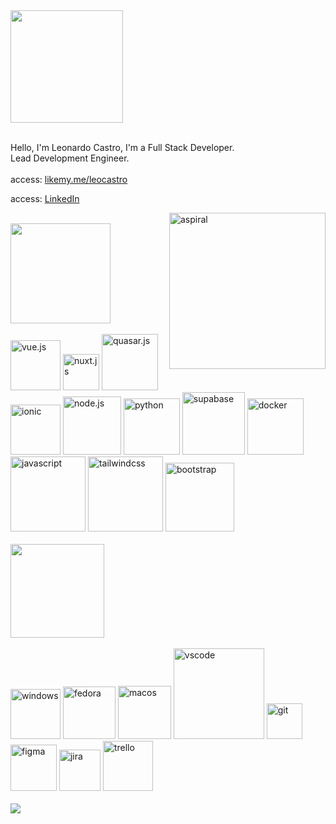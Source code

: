 <div>
 <img src="https://github.com/leocastroz/leocastroz/assets/72839343/b12aa91b-42e5-47cf-9ac7-010f01b2e735" width="180px" >
</div>

</br>

<p>
  Hello, I'm Leonardo Castro, I'm a Full Stack Developer.
  <br>
  Lead Development Engineer.
  <br>  <br>
  access: <a href="https://www.likemy.me/leocastro">likemy.me/leocastro</a>
  <br>
 
  access: <a href="https://www.linkedin.com/in/leoscastro/">LinkedIn</a>
</p>
<img src="https://media.contentapi.ea.com/content/dam/eacom/SIMS/franchise-homepage/240322/common/thesims-plumbob-simpsirations.gif" min-width="300px" max-width="300px" width="250px" align="right" alt="aspiral">
<br>

<div align="">
 

  <img src="https://github.com/leocastroz/leocastroz/assets/72839343/81ae7385-8507-4f80-a1dc-8d73151bf7c0" width="160px">
  <div>
  <br>
    <img src="https://img.shields.io/badge/vuejs-%2335495e.svg?style=for-the-badge&logo=vuedotjs&logoColor=%234FC08D" width="80" alt="vue.js">
    <img src="https://img.shields.io/badge/Nuxt-002E3B?style=for-the-badge&logo=nuxtdotjs&logoColor=#00DC82" width="58" alt="nuxt.js">
    <img src="https://img.shields.io/badge/Quasar-16B7FB?style=for-the-badge&logo=quasar&logoColor=black" width="90" alt="quasar.js">
    <img src="https://img.shields.io/badge/Ionic-%233880FF.svg?style=for-the-badge&logo=Ionic&logoColor=white" width="80" alt="ionic">
    <img src="https://img.shields.io/badge/node.js-6DA55F?style=for-the-badge&logo=node.js&logoColor=white" width="93" alt="node.js">
    <img src="https://img.shields.io/badge/python-3670A0?style=for-the-badge&logo=python&logoColor=ffdd54" width="90" alt="python">
    <img src="https://img.shields.io/badge/Supabase-3ECF8E?style=for-the-badge&logo=supabase&logoColor=white" width="100" alt="supabase">
    <img src="https://img.shields.io/badge/docker-%230db7ed.svg?style=for-the-badge&logo=docker&logoColor=white" width="90" alt="docker">
    <img src="https://img.shields.io/badge/javascript-%23323330.svg?style=for-the-badge&logo=javascript&logoColor=%23F7DF1E" width="120" alt="javascript">
    <img src="https://img.shields.io/badge/tailwindcss-%2338B2AC.svg?style=for-the-badge&logo=tailwind-css&logoColor=white" width="120" alt="tailwindcss">
    <img src="https://img.shields.io/badge/bootstrap-%238511FA.svg?style=for-the-badge&logo=bootstrap&logoColor=white" width="110" alt="bootstrap">
  </div>
</div>


</br>

<div align="">
  <img src="https://github.com/leocastroz/leocastroz/assets/72839343/499d4250-986f-4018-9591-f1bd8221c064" width="150px">
<div>
  <br>
   <img src="https://img.shields.io/badge/Windows-0078D6?style=for-the-badge&logo=windows&logoColor=white" width="80" alt="windows">
   <img src="https://img.shields.io/badge/Fedora-294172?style=for-the-badge&logo=fedora&logoColor=white" width="84" alt="fedora">
   <img src="https://img.shields.io/badge/mac%20os-000000?style=for-the-badge&logo=macos&logoColor=F0F0F0" width="85" alt="macos">
   <img src="https://img.shields.io/badge/Visual%20Studio%20Code-0078d7.svg?style=for-the-badge&logo=visual-studio-code&logoColor=white" width="145" alt="vscode">
   <img src="https://img.shields.io/badge/git-%23F05033.svg?style=for-the-badge&logo=git&logoColor=white" width="57" alt="git">
   <img src="https://img.shields.io/badge/figma-%23F24E1E.svg?style=for-the-badge&logo=figma&logoColor=white" width="74" alt="figma">
   <img src="https://img.shields.io/badge/jira-%230A0FFF.svg?style=for-the-badge&logo=jira&logoColor=white" width="66" alt="jira">
   <img src="https://img.shields.io/badge/Trello-%23026AA7.svg?style=for-the-badge&logo=Trello&logoColor=white" width="80" alt="trello">
  </div>
</div>
</br>
<img src="https://github-readme-activity-graph.vercel.app/graph?username=leocastroz&bg_color=rgba(13,17,23,0)&color=a5a5a5&line=707070&point=dedede&area=false&hide_border=true">

